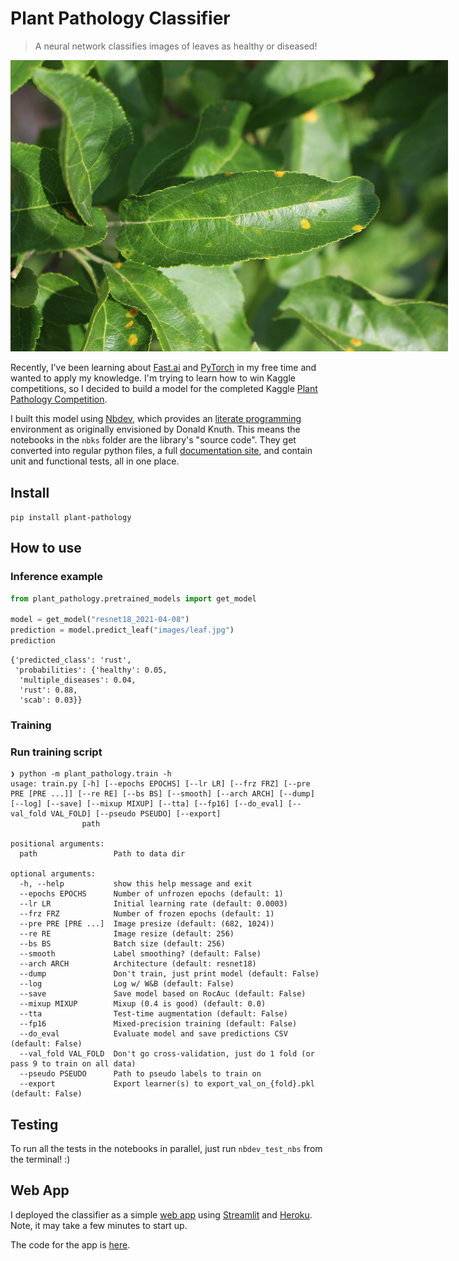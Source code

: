 # Plant Pathology Classifier
> A neural network classifies images of leaves as healthy or diseased!

<img alt="A picture of a leaf" src="nbks/images/leaf.jpg" width="700" style="max-width: 700px">

Recently, I've been learning about [Fast.ai](https://docs.fast.ai/) and [PyTorch](https://pytorch.org/) in my free time and wanted to apply my knowledge. I'm trying to learn how to win Kaggle competitions, so I decided to build a model for the completed Kaggle [Plant Pathology Competition](https://www.kaggle.com/c/plant-pathology-2020-fgvc7/overview).

I built this model using [Nbdev](https://nbdev.fast.ai/), which provides an [literate programming](https://en.wikipedia.org/wiki/Literate_programming) environment as originally envisioned by Donald Knuth. This means the notebooks in the `nbks` folder are the library's "source code". They get converted into regular python files, a full [documentation site](https://bwolfson97.github.io/plant_pathology/), and contain unit and functional tests, all in one place.

## Install

`pip install plant-pathology`

## How to use

### Inference example

```python
from plant_pathology.pretrained_models import get_model

model = get_model("resnet18_2021-04-08")
prediction = model.predict_leaf("images/leaf.jpg")
prediction
```








    {'predicted_class': 'rust',
     'probabilities': {'healthy': 0.05,
      'multiple_diseases': 0.04,
      'rust': 0.88,
      'scab': 0.03}}



### Training

### Run training script

```
❯ python -m plant_pathology.train -h
usage: train.py [-h] [--epochs EPOCHS] [--lr LR] [--frz FRZ] [--pre PRE [PRE ...]] [--re RE] [--bs BS] [--smooth] [--arch ARCH] [--dump] [--log] [--save] [--mixup MIXUP] [--tta] [--fp16] [--do_eval] [--val_fold VAL_FOLD] [--pseudo PSEUDO] [--export]
                path

positional arguments:
  path                 Path to data dir

optional arguments:
  -h, --help           show this help message and exit
  --epochs EPOCHS      Number of unfrozen epochs (default: 1)
  --lr LR              Initial learning rate (default: 0.0003)
  --frz FRZ            Number of frozen epochs (default: 1)
  --pre PRE [PRE ...]  Image presize (default: (682, 1024))
  --re RE              Image resize (default: 256)
  --bs BS              Batch size (default: 256)
  --smooth             Label smoothing? (default: False)
  --arch ARCH          Architecture (default: resnet18)
  --dump               Don't train, just print model (default: False)
  --log                Log w/ W&B (default: False)
  --save               Save model based on RocAuc (default: False)
  --mixup MIXUP        Mixup (0.4 is good) (default: 0.0)
  --tta                Test-time augmentation (default: False)
  --fp16               Mixed-precision training (default: False)
  --do_eval            Evaluate model and save predictions CSV (default: False)
  --val_fold VAL_FOLD  Don't go cross-validation, just do 1 fold (or pass 9 to train on all data)
  --pseudo PSEUDO      Path to pseudo labels to train on
  --export             Export learner(s) to export_val_on_{fold}.pkl (default: False)
```

## Testing

To run all the tests in the notebooks in parallel, just run `nbdev_test_nbs` from the terminal! :)

## Web App

I deployed the classifier as a simple [web app](https://plant-pathology-classifier.herokuapp.com/) using [Streamlit](https://streamlit.io/) and [Heroku](https://www.heroku.com/). Note, it may take a few minutes to start up.

The code for the app is [here](https://github.com/bwolfson97/plant_pathology_app).
